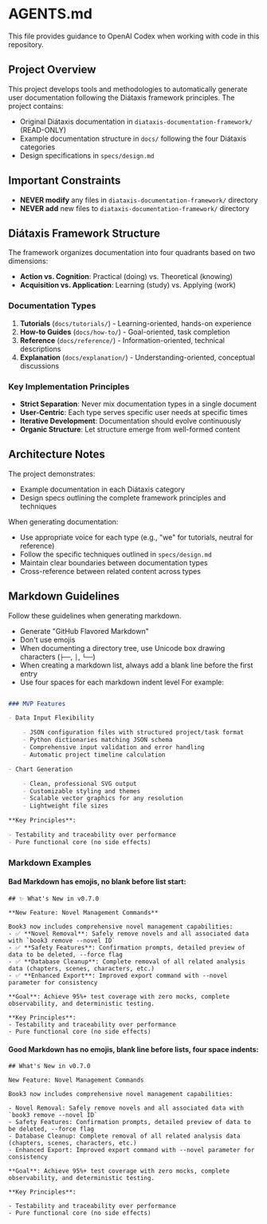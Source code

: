 # AGENTS.md

This file provides guidance to OpenAI Codex when working with code in this repository.

## Project Overview

This project develops tools and methodologies to automatically generate user documentation following the Diátaxis framework principles. The project contains:

- Original Diátaxis documentation in `diataxis-documentation-framework/` (READ-ONLY)
- Example documentation structure in `docs/` following the four Diátaxis categories
- Design specifications in `specs/design.md`

## Important Constraints

- **NEVER modify** any files in `diataxis-documentation-framework/` directory
- **NEVER add** new files to `diataxis-documentation-framework/` directory

## Diátaxis Framework Structure

The framework organizes documentation into four quadrants based on two dimensions:
- **Action vs. Cognition**: Practical (doing) vs. Theoretical (knowing)
- **Acquisition vs. Application**: Learning (study) vs. Applying (work)

### Documentation Types

1. **Tutorials** (`docs/tutorials/`) - Learning-oriented, hands-on experience
2. **How-to Guides** (`docs/how-to/`) - Goal-oriented, task completion
3. **Reference** (`docs/reference/`) - Information-oriented, technical descriptions
4. **Explanation** (`docs/explanation/`) - Understanding-oriented, conceptual discussions

### Key Implementation Principles

- **Strict Separation**: Never mix documentation types in a single document
- **User-Centric**: Each type serves specific user needs at specific times
- **Iterative Development**: Documentation should evolve continuously
- **Organic Structure**: Let structure emerge from well-formed content

## Architecture Notes

The project demonstrates:

- Example documentation in each Diátaxis category
- Design specs outlining the complete framework principles and techniques

When generating documentation:

- Use appropriate voice for each type (e.g., "we" for tutorials, neutral for reference)
- Follow the specific techniques outlined in `specs/design.md`
- Maintain clear boundaries between documentation types
- Cross-reference between related content across types

## Markdown Guidelines

Follow these guidelines when generating markdown.

- Generate "GitHub Flavored Markdown"
- Don't use emojis 
- When documenting a directory tree, use Unicode box drawing characters (`├──`, `│`, `└──`)
- When creating a markdown list, always add a blank line before the first entry
- Use four spaces for each markdown indent level For example:
```markdown

### MVP Features

- Data Input Flexibility

    - JSON configuration files with structured project/task format
    - Python dictionaries matching JSON schema
    - Comprehensive input validation and error handling
    - Automatic project timeline calculation

- Chart Generation

    - Clean, professional SVG output
    - Customizable styling and themes
    - Scalable vector graphics for any resolution
    - Lightweight file sizes

**Key Principles**:

- Testability and traceability over performance
- Pure functional core (no side effects)

```

### Markdown Examples

#### Bad Markdown has emojis, no blank before list start:
```
## ✨ What's New in v0.7.0

**New Feature: Novel Management Commands**

Book3 now includes comprehensive novel management capabilities:
- ✅ **Novel Removal**: Safely remove novels and all associated data with `book3 remove --novel ID`
- ✅ **Safety Features**: Confirmation prompts, detailed preview of data to be deleted, --force flag
- ✅ **Database Cleanup**: Complete removal of all related analysis data (chapters, scenes, characters, etc.)
- ✅ **Enhanced Export**: Improved export command with --novel parameter for consistency

**Goal**: Achieve 95%+ test coverage with zero mocks, complete observability, and deterministic testing.

**Key Principles**:
- Testability and traceability over performance
- Pure functional core (no side effects)

```

#### Good Markdown has no emojis, blank line before lists, four space indents:
```
## What's New in v0.7.0

New Feature: Novel Management Commands

Book3 now includes comprehensive novel management capabilities:

- Novel Removal: Safely remove novels and all associated data with `book3 remove --novel ID`
- Safety Features: Confirmation prompts, detailed preview of data to be deleted, --force flag
- Database Cleanup: Complete removal of all related analysis data (chapters, scenes, characters, etc.)
- Enhanced Export: Improved export command with --novel parameter for consistency

**Goal**: Achieve 95%+ test coverage with zero mocks, complete observability, and deterministic testing.

**Key Principles**:

- Testability and traceability over performance
- Pure functional core (no side effects)

```

